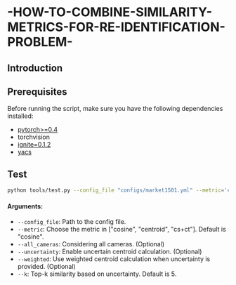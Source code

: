 # -HOW-TO-COMBINE-SIMILARITY-METRICS-FOR-RE-IDENTIFICATION-PROBLEM-

## Introduction


## Prerequisites

Before running the script, make sure you have the following dependencies installed:

- [pytorch>=0.4](https://pytorch.org/)
- torchvision
- [ignite=0.1.2](https://github.com/pytorch/ignite) 
- [yacs](https://github.com/rbgirshick/yacs)

## Test

```bash
python tools/test.py --config_file "configs/market1501.yml" --metric='cs+ct'
```
#### Arguments:
- `--config_file`: Path to the config file.
- `--metric`: Choose the metric in ["cosine", "centroid", "cs+ct"]. Default is "cosine".
- `--all_cameras`: Considering all cameras. (Optional)
- `--uncertainty`: Enable uncertain centroid calculation. (Optional)
- `--weighted`: Use weighted centroid calculation when uncertainty is provided. (Optional)
- `--k`: Top-k similarity based on uncertainty. Default is 5.
